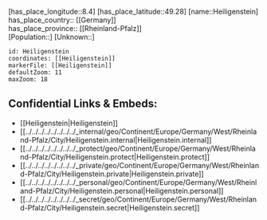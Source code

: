 ﻿---
location: [49.28,8.4] 
mapzoom: [7,12] 
mapmarker: city 
type: City
tags:
- geo/City


SpocWebEntityId: 30852
isDeleted: false
confidential: public

---
[has_place_longitude::8.4] 
[has_place_latitude::49.28] 
[name::Heiligenstein] 
has_place_country:: [[Germany]]  
has_place_province:: [[Rheinland-Pfalz]]  
[Population::] 
[Unknown::] 


```leaflet
id: Heiligenstein
coordinates: [[Heiligenstein]] 
markerFile: [[Heiligenstein]] 
defaultZoom: 11 
maxZoom: 18
```


## Confidential Links & Embeds: 
- [[Heiligenstein|Heiligenstein]]  
- [[../../../../../../../../_internal/geo/Continent/Europe/Germany/West/Rheinland-Pfalz/City/Heiligenstein.internal|Heiligenstein.internal]] 
- [[../../../../../../../../_protect/geo/Continent/Europe/Germany/West/Rheinland-Pfalz/City/Heiligenstein.protect|Heiligenstein.protect]] 
- [[../../../../../../../../_private/geo/Continent/Europe/Germany/West/Rheinland-Pfalz/City/Heiligenstein.private|Heiligenstein.private]] 
- [[../../../../../../../../_personal/geo/Continent/Europe/Germany/West/Rheinland-Pfalz/City/Heiligenstein.personal|Heiligenstein.personal]] 
- [[../../../../../../../../_secret/geo/Continent/Europe/Germany/West/Rheinland-Pfalz/City/Heiligenstein.secret|Heiligenstein.secret]] 
